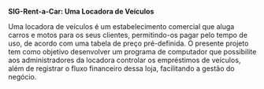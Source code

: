 **SIG-Rent-a-Car: Uma Locadora de Veículos**

Uma locadora de veículos é um estabelecimento comercial que aluga carros e motos para
os seus clientes, permitindo-os pagar pelo tempo de uso, de acordo com uma tabela de
preço pré-definida. O presente projeto tem como objetivo desenvolver um programa de
computador que possibilite aos administradores da locadora controlar os empréstimos de
veículos, além de registrar o fluxo financeiro dessa loja, facilitando a gestão do negócio.
